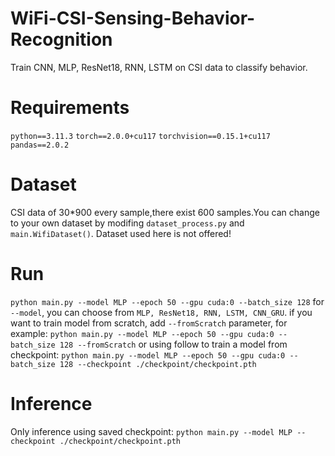 # WiFi-CSI-Sensing-Behavior-Recognition
Train CNN, MLP, ResNet18, RNN, LSTM on CSI data to classify behavior.

# Requirements
`python==3.11.3`
`torch==2.0.0+cu117`
`torchvision==0.15.1+cu117`
`pandas==2.0.2`

# Dataset
CSI data of 30*900 every sample,there exist 600 samples.You can change to your own dataset by modifing `dataset_process.py` and `main.WifiDataset()`.
Dataset used here is not offered!
# Run
`python main.py --model MLP --epoch 50 --gpu cuda:0 --batch_size 128`
for `--model`, you can choose from `MLP, ResNet18, RNN, LSTM, CNN_GRU`.
if you want to train model from scratch, add `--fromScratch` parameter, for example:
`python main.py --model MLP --epoch 50 --gpu cuda:0 --batch_size 128 --fromScratch`
or using follow to train a model from checkpoint:
`python main.py --model MLP --epoch 50 --gpu cuda:0 --batch_size 128 --checkpoint ./checkpoint/checkpoint.pth`
# Inference
Only inference using saved checkpoint:
`python main.py --model MLP --checkpoint ./checkpoint/checkpoint.pth`
